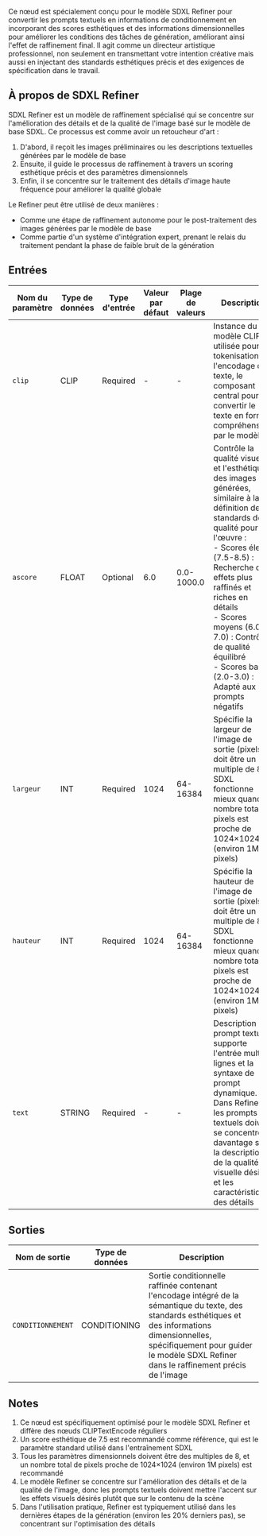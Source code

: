 Ce nœud est spécialement conçu pour le modèle SDXL Refiner pour convertir les prompts textuels en informations de conditionnement en incorporant des scores esthétiques et des informations dimensionnelles pour améliorer les conditions des tâches de génération, améliorant ainsi l'effet de raffinement final. Il agit comme un directeur artistique professionnel, non seulement en transmettant votre intention créative mais aussi en injectant des standards esthétiques précis et des exigences de spécification dans le travail.

## À propos de SDXL Refiner

SDXL Refiner est un modèle de raffinement spécialisé qui se concentre sur l'amélioration des détails et de la qualité de l'image basé sur le modèle de base SDXL. Ce processus est comme avoir un retoucheur d'art :

1. D'abord, il reçoit les images préliminaires ou les descriptions textuelles générées par le modèle de base
2. Ensuite, il guide le processus de raffinement à travers un scoring esthétique précis et des paramètres dimensionnels
3. Enfin, il se concentre sur le traitement des détails d'image haute fréquence pour améliorer la qualité globale

Le Refiner peut être utilisé de deux manières :

- Comme une étape de raffinement autonome pour le post-traitement des images générées par le modèle de base
- Comme partie d'un système d'intégration expert, prenant le relais du traitement pendant la phase de faible bruit de la génération

## Entrées

| Nom du paramètre | Type de données | Type d'entrée | Valeur par défaut | Plage de valeurs | Description |
|-----------------|-----------------|----------------|-------------------|------------------|-------------|
| `clip` | CLIP | Required | - | - | Instance du modèle CLIP utilisée pour la tokenisation et l'encodage du texte, le composant central pour convertir le texte en format compréhensible par le modèle |
| `ascore` | FLOAT | Optional | 6.0 | 0.0-1000.0 | Contrôle la qualité visuelle et l'esthétique des images générées, similaire à la définition de standards de qualité pour l'œuvre :<br/>- Scores élevés (7.5-8.5) : Recherche des effets plus raffinés et riches en détails<br/>- Scores moyens (6.0-7.0) : Contrôle de qualité équilibré<br/>- Scores bas (2.0-3.0) : Adapté aux prompts négatifs |
| `largeur` | INT | Required | 1024 | 64-16384 | Spécifie la largeur de l'image de sortie (pixels), doit être un multiple de 8. SDXL fonctionne mieux quand le nombre total de pixels est proche de 1024×1024 (environ 1M pixels) |
| `hauteur` | INT | Required | 1024 | 64-16384 | Spécifie la hauteur de l'image de sortie (pixels), doit être un multiple de 8. SDXL fonctionne mieux quand le nombre total de pixels est proche de 1024×1024 (environ 1M pixels) |
| `text` | STRING | Required | - | - | Description du prompt textuel, supporte l'entrée multi-lignes et la syntaxe de prompt dynamique. Dans Refiner, les prompts textuels doivent se concentrer davantage sur la description de la qualité visuelle désirée et les caractéristiques des détails |

## Sorties

| Nom de sortie | Type de données | Description |
|---------------|-----------------|-------------|
| `CONDITIONNEMENT` | CONDITIONING | Sortie conditionnelle raffinée contenant l'encodage intégré de la sémantique du texte, des standards esthétiques et des informations dimensionnelles, spécifiquement pour guider le modèle SDXL Refiner dans le raffinement précis de l'image |

## Notes

1. Ce nœud est spécifiquement optimisé pour le modèle SDXL Refiner et diffère des nœuds CLIPTextEncode réguliers
2. Un score esthétique de 7.5 est recommandé comme référence, qui est le paramètre standard utilisé dans l'entraînement SDXL
3. Tous les paramètres dimensionnels doivent être des multiples de 8, et un nombre total de pixels proche de 1024×1024 (environ 1M pixels) est recommandé
4. Le modèle Refiner se concentre sur l'amélioration des détails et de la qualité de l'image, donc les prompts textuels doivent mettre l'accent sur les effets visuels désirés plutôt que sur le contenu de la scène
5. Dans l'utilisation pratique, Refiner est typiquement utilisé dans les dernières étapes de la génération (environ les 20% derniers pas), se concentrant sur l'optimisation des détails

